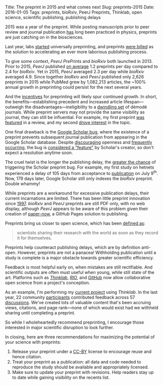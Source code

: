 Title: The preprint in 2015 and what comes next
Slug: preprints-2015
Date: 2016-01-05
Tags: preprints, bioRxiv, PeerJ Preprints, Thinklab, open science, scientific publishing, publishing delays

2015 was a year of the preprint. While posting manuscripts prior to peer review and journal publication [has](http://arxiv.org/pdf/1108.2700v2.pdf "arXiv · It was twenty years ago today …") long been practiced in physics, preprints are just catching on in the biosciences.

Last year, labs [started](https://medium.com/@greenescientist/why-we-preprint-fb3bfbcdf4ff "Why we preprint") universally preprinting, and preprints [were billed](https://doi.org/10.1073/pnas.1511912112 "Accelerating scientific publication in biology") as the solution to accelerating an ever more laborious publishing process.

To give some context, *PeerJ PrePrints* and *bioRxiv* both launched in 2013. Prior to 2015, *PeerJ* published [on average](https://gist.github.com/dhimmel/81f55d62af27197a845e "Growth of bioscience preprints in 2015") 1.2 preprints per day compared to 2.4 for *bioRxiv*. Yet in 2015, *PeerJ* averaged 2.3 per day while _bioRxiv_ averaged 4.9. Since together *bioRxiv* and *PeerJ* published only 2,626 preprints in 2015 while PubMed grew by 1,082,213 articles, the ~100% annual growth in preprinting could persist for the next several years.

And the [incentives](https://peerj.com/blog/post/115284878288/a-peerj-preprint-so-just-what-is-that-exactly/ "A PeerJ PrePrint – so just what is that exactly?") for preprinting will likely spur continued growth. In short, the benefits—establishing precedent and increased article lifespan—outweigh the disadvantages—ineligibility to a [dwindling set](http://www.sherpa.ac.uk/romeo/browse.php?colour=white&la=en&fIDnum=|&mode=simple "SHERPA/RoMEO List of white publishers") of démodé journals. While preprint servers may not provide the same visibility as journal, they can still be influential. For example, my first preprint [was featured](http://slides.com/dhimmel/data-biologist-cookbook#/2/2 "Data Biologist Cookbook: Unlocking the Genetics of Complex Diseases") in a review, and my second [drove interest](http://slides.com/dhimmel/data-biologist-cookbook#/2/1 "Data Biologist Cookbook: Oxygen driven tumorigenesis") in the topic.

One final drawback is the [Google Scholar bug](http://serialmentor.com/blog/2014/11/1/the-google-scholar-preprint-bug/ "The Google Scholar preprint bug"), where the existence of a preprint prevents subsequent journal publication from appearing in the Google Scholar database. Despite [discouraging](http://serialmentor.com/blog/2014/12/2/how-google-scholar-discourages-young-scientists-from-posting-preprints/ "How Google Scholar discourages young scientists from posting preprints") openness and [frequently occurring](http://serialmentor.com/blog/2015/10/8/Google-Scholar-bug-redux/ "The Google Scholar preprint bug redux"), the bug is [considered a "feature"](http://scholarlykitchen.sspnet.org/2015/10/05/guest-post-highwires-john-sack-on-online-indexing-of-scholarly-publications-part-1-what-we-all-have-accomplished/#comment-155918 "Post by Anurag Acharya on the Scholarly Kitchen") by Scholar's creator, so don't expect a resolution anytime soon.

The cruel twist is the longer the publishing delay, the [greater the chance](http://scholarlykitchen.sspnet.org/2015/10/05/guest-post-highwires-john-sack-on-online-indexing-of-scholarly-publications-part-1-what-we-all-have-accomplished/#comment-155925 "Post by Anurag Acharya on the Scholarly Kitchen") of triggering the Scholar preprint bug. For example, my first study on hetnets experienced a delay of 105 days from acceptance to [publication](https://doi.org/10.1371/journal.pcbi.1004259 "Heterogeneous Network Edge Prediction: A Data Integration Approach to Prioritize Disease-Associated Genes") on July 9<sup>th</sup>. Now, 179 days later, Google Scholar still only indexes the *bioRxiv* preprint. Double whammy!

While preprints are a workaround for excessive publication delays, their current incarnations are limited. There has been little preprint innovation since [1997](https://twitter.com/dhimmel/status/677899029976473600 "Tweet: Little innovation in preprint servers since 1997"). _bioRxiv_ and _PeerJ_ preprints are still PDF only, with no web display, although _PeerJ_ appears to be aware of this problem given their creation of [paper-now](https://github.com/PeerJ/paper-now "Create, edit and display a journal article, entirely in GitHub"), a GitHub Pages solution to publishing.

Preprints bring us closer to open science, which has been [defined as](https://youtu.be/LwW1-X3glak "Open research video"):

> scientists sharing their research with the world as soon as they record it for themselves.

Preprints help counteract publishing delays, which are by definition anti-open. However, preprints are not a panacea! Withholding publication until a study is complete is a major obstacle towards greater scientific efficiency.

Feedback is most helpful early on, when mistakes are still rectifiable. And scientific outputs are often must useful when young, while still state of the art. Platforms such as [*Thinklab*](http://thinklab.com/ "A community for real-time open collaborative science"), [*RIO*](http://riojournal.com/ "Research Ideas and Outcomes"), and [GitHub](https://github.com "GitHub") now allow collaborative open science from a project's conception.

As an example, I'm performing my [current project](https://doi.org/10.15363/thinklab.4 "Repurposing drugs on a heterogeneous network") using *Thinklab*. In the last year, 22 community [participants](http://thinklab.com/p/rephetio/leaderboard "Project leaderboard on Thinklab") contributed feedback across 57 [discussions](http://thinklab.com/p/rephetio/discussion "Project discussions on Thinklab"). We've created lots of valuable content that's been accruing views, citations, and page rank—none of which would exist had we withheld sharing until completing a preprint.

So while I wholeheartedly recommend preprinting, I encourage those interested in major scientific disruption to look further.

In closing, here are three recommendations for maximizing the potential of your science with preprints:

1. Release your preprint under a [CC-BY](http://creativecommons.org/licenses/by/4.0/ "Creative Commons — Attribution 4.0 International") license to encourage reuse and hence citation.
2. Treat your preprint as a publication: all data and code needed to reproduce the study should be available and appropriately licensed.
3. Make sure to update your preprint with revisions. Help readers stay up to date while gaining visibility on the recents list.
